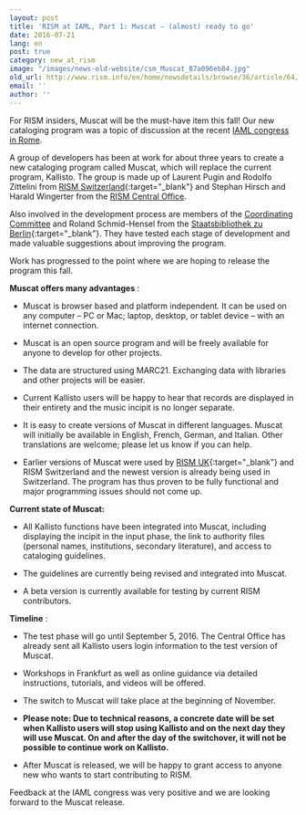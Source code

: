 ```yaml
---
layout: post
title: 'RISM at IAML, Part 1: Muscat – (almost) ready to go'
date: 2016-07-21
lang: en
post: true
category: new_at_rism
image: "/images/news-old-website/csm_Muscat_87a096eb84.jpg"
old_url: http://www.rism.info/en/home/newsdetails/browse/36/article/64/rism-at-iaml-part-1-muscat-almost-ready-to-go.html
email: ''
author: ''
---
```


For RISM insiders, Muscat will be the must-have item this fall! Our new cataloging program was a topic of discussion at the recent [IAML congress in Rome](/publications/iaml-congresses/2016.html).

A group of developers has been at work for about three years to create a new cataloging program called Muscat, which will replace the current program, Kallisto. The group is made up of Laurent Pugin and Rodolfo Zittelini from [RISM Switzerland](http://rism-ch.org/infrastructure/muscat.html){:target="_blank"} and Stephan Hirsch and Harald Wingerter from the [RISM Central Office](/editorial-center.html).

Also involved in the development process are members of the [Coordinating Committee](/organization/international-partners.html) and Roland Schmid-Hensel from the [Staatsbibliothek zu Berlin](http://staatsbibliothek-berlin.de/){:target="_blank"}. They have tested each stage of development and made valuable suggestions about improving the program.

Work has progressed to the point where we are hoping to release the program this fall.

**Muscat offers many advantages** :

- Muscat is browser based and platform independent. It can be used on any computer – PC or Mac; laptop, desktop, or tablet device – with an internet connection.

- Muscat is an open source program and will be freely available for anyone to develop for other projects.

- The data are structured using MARC21. Exchanging data with libraries and other projects will be easier.

- Current Kallisto users will be happy to hear that records are displayed in their entirety and the music incipit is no longer separate.

- It is easy to create versions of Muscat in different languages. Muscat will initially be available in English, French, German, and Italian. Other translations are welcome; please let us know if you can help.

- Earlier versions of Muscat were used by [RISM UK](http://www.rism.org.uk/){:target="_blank"} and RISM Switzerland and the newest version is already being used in Switzerland. The program has thus proven to be fully functional and major programming issues should not come up.

**Current state of Muscat:**

- All Kallisto functions have been integrated into Muscat, including displaying the incipit in the input phase, the link to authority files (personal names, institutions, secondary literature), and access to cataloging guidelines.

- The guidelines are currently being revised and integrated into Muscat.

- A beta version is currently available for testing by current RISM contributors.


**Timeline** :

- The test phase will go until September 5, 2016. The Central Office has already sent all Kallisto users login information to the test version of Muscat.

- Workshops in Frankfurt as well as online guidance via detailed instructions, tutorials, and videos will be offered.

- The switch to Muscat will take place at the beginning of November.

- **Please note: Due to technical reasons, a concrete date will be set when Kallisto users will stop using Kallisto and on the next day they will use Muscat. On and after the day of the switchover, it will not be possible to continue work on Kallisto.**

- After Muscat is released, we will be happy to grant access to anyone new who wants to start contributing to RISM.

Feedback at the IAML congress was very positive and we are looking forward to the Muscat release.
